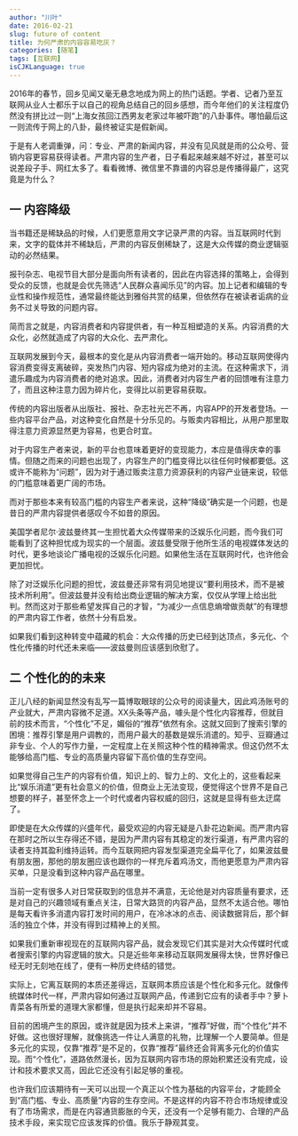 ```yaml
---
author: "川叶"
date: 2016-02-21
slug: future of content
title: 为何严肃的内容容易吃灰？
categories: [随笔]
tags: [互联网]
isCJKLanguage: true
---
```


2016年的春节，回乡见闻又毫无悬念地成为网上的热门话题。学者、记者乃至互联网从业人士都乐于以自己的视角总结自己的回乡感想，而今年他们的关注程度仍然没有拼比过一则“上海女孩回江西男友老家过年被吓跑”的八卦事件。哪怕最后这一则流传于网上的八卦，最终被证实是假新闻。

于是有人老调重弹，问：专业、严肃的新闻内容，并没有见风就是雨的公众号、营销内容更容易获得读者。严肃内容的生产者，日子看起来越来越不好过，甚至可以说差段子手、网红太多了。看看微博、微信里不靠谱的内容总是传播得最广，这究竟是为什么？

<!--more-->

## 一 内容降级

当书籍还是稀缺品的时候，人们更愿意用文字记录严肃的内容。当互联网时代到来，文字的载体并不稀缺后，严肃的内容反倒稀缺了，这是大众传媒的商业逻辑驱动的必然结果。

报刊杂志、电视节目大部分是面向所有读者的，因此在内容选择的策略上，会得到受众的反馈，也就是会优先筛选“人民群众喜闻乐见”的内容。加上记者和编辑的专业性和操作规范性，通常最终能达到雅俗共赏的结果，但依然存在被读者诟病的业务不过关导致的问题内容。

简而言之就是，内容消费者和内容提供者，有一种互相塑造的关系。内容消费的大众化，必然就造成了内容的大众化、去严肃化。

互联网发展到今天，最根本的变化是从内容消费者一端开始的。移动互联网使得内容消费变得支离破碎，突发热门内容、短内容成为绝对的主流。在这种需求下，消遣乐趣成为内容消费者的绝对追求。因此，消费者对内容生产者的回馈唯有注意力了，而且这种注意力因为碎片化，变得比以前更容易获取。

传统的内容出版者从出版社、报社、杂志社光芒不再，内容APP的开发者登场。一些内容平台产品，对这种变化自然是十分乐见的。与贩卖内容相比，从用户那里取得注意力资源显然更为容易，也更合时宜。

对于内容生产者来说，新的平台也意味着更好的变现能力，本应是值得庆幸的事情。但随之而来的问题也出现了，内容生产的门槛变得比以往任何时候都要低。这或许不能称为“问题”，因为对于通过贩卖注意力资源获利的内容产业链来说，较低的门槛意味着更广阔的市场。

而对于那些本来有较高门槛的内容生产者来说，这种“降级”确实是一个问题，也是昔日的严肃内容提供者感叹今不如昔的原因。

美国学者尼尔·波兹曼终其一生担忧着大众传媒带来的泛娱乐化问题，而今我们可能看到了这种担忧成为现实的一个层面。波兹曼受限于他所生活的电视媒体发达的时代，更多地谈论广播电视的泛娱乐化问题。如果他生活在互联网时代，也许他会更加担忧。

除了对泛娱乐化问题的担忧，波兹曼还非常有洞见地提议“要利用技术，而不是被技术所利用”。但波兹曼并没有给出商业逻辑的解决方案，仅仅从学理上给出批判。然而这对于那些希望发挥自己的才智，“为减少一点信息熵增做贡献”的有理想的严肃内容工作者，依然十分有启发。

如果我们看到这种转变中蕴藏的机会：大众传播的历史已经到达顶点，多元化、个性化传播的时代还未来临——波兹曼则应该感到欣慰了。

## 二 个性化的的未来

正儿八经的新闻显然没有乱写一篇博取眼球的公众号的阅读量大，因此鸡汤账号的产业就大，严肃内容微不足道。XX头条等产品，噱头是个性化内容推荐，但就目前的技术而言，“个性化”不足，媚俗的“推荐”依然有余。这就又回到了搜索引擎的困境：推荐引擎是用户调教的，而用户最大的基数是娱乐消遣的。知乎、豆瓣通过非专业、个人的写作力量，一定程度上在关照这种个性的精神需求。但这仍然不太能够给高门槛、专业的高质量内容留下高价值的生存空间。

如果觉得自己生产的内容有价值，知识上的、智力上的、文化上的，这些看起来比“娱乐消遣”更有社会意义的价值，但商业上无法变现，便觉得这个世界不是自己想要的样子，甚至怀念上一个时代或者内容权威的回归，这就是显得有些太迂腐了。

即使是在大众传媒的兴盛年代，最受欢迎的内容无疑是八卦花边新闻。而严肃内容在那时之所以生存得还不错，是因为严肃内容有其稳定的发行渠道，有严肃内容的读者支持其盈利维持运转。而今互联网把内容发型渠道完全扁平化了，如果波兹曼有朋友圈，那他的朋友圈应该也跟你的一样充斥着鸡汤文，而他更愿意为严肃内容买单，只是没看到这种内容产品在哪里。

当前一定有很多人对日常获取到的信息并不满意，无论他是对内容质量有要求，还是对自己的兴趣领域有重点关注，日常大路货的内容产品，显然不太适合他。哪怕是每天看许多消遣内容打发时间的用户，在冷冰冰的点击、阅读数据背后，那个鲜活的独立个体，并没有得到过精神上的关照。

如果我们重新审视现在的互联网内容产品，就会发现它们其实是对大众传媒时代或者搜索引擎的内容逻辑的放大。只是近些年来移动互联网发展得太快，世界好像已经无时无刻地在线了，便有一种历史终结的错觉。

实际上，它离互联网的本质还差得远，互联网本质应该是个性化和多元化。就像传统媒体时代一样，严肃内容如何通过互联网产品，传递到它应有的读者手中？萝卜青菜各有所爱的道理大家都懂，但是执行起来却并不容易。

目前的困境产生的原因，或许就是因为技术上来讲，“推荐”好做，而“个性化”并不好做。这也很好理解，就像挑选一件让人满意的礼物，比理解一个人要简单。但是多元化的实现，仅靠“推荐”是不足的，仅靠“推荐”最终还会背离多元化的价值实现。而“个性化”，道路依然漫长，因为互联网内容市场的原始积累还没有完成，设计和技术要求又高，因此它还没有引起足够的重视。

也许我们应该期待有一天可以出现一个真正以个性为基础的内容平台，才能顾全到“高门槛、专业、高质量”内容的生存空间。不是这样的内容不符合市场规律或没有了市场需求，而是在内容通货膨胀的今天，还没有一个足够有能力、合理的产品技术手段，来实现它应该发挥的价值。我乐于静观其变。
